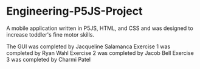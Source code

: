 # Engineering-P5JS-Project
A mobile application written in P5JS, HTML, and CSS and was designed to increase toddler's fine motor skills.

The GUI was completed by Jacqueline Salamanca
Exercise 1 was completed by Ryan Wahl
Exercise 2 was completed by Jacob Bell
Exercise 3 was completed by Charmi Patel
